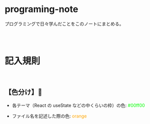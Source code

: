 # programing-note

プログラミングで日々学んだことをこのノートにまとめる。

<br><br>

# 記入規則

<br>

## **【色分け】🎨**

- 各テーマ（React の useState などの中くらいの枠）の色: <font color="#00ff00">#00ff00</font>

- ファイル名を記述した際の色: <font color="orange">orange</font>
